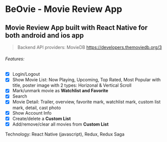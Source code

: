 # BeOvie - Movie Review App
## Movie Review App built with React Native for both android and ios app

> Backend API providers: MovieDB https://developers.themoviedb.org/3

###### Features:
- [x] Login/Logout 
- [x] Show Movie List: Now Playing, Upcoming, Top Rated, Most Popular with title, poster image with 2 types: Horizonal & Vertical Scroll
- [x] Mark/unmark  movie as **Watchlist and Favorite** 
- [x] Search
- [x] Movie Detail: Trailer, overview, favorite mark, watchlist mark, custom list mark, detail, cast photo
- [x] Show Account Info
- [x] Create/delete a **Custom List**
- [x] Add/remove/clear all movies from **Custom List**

Technology: React Native (javascript), Redux, Redux Saga






